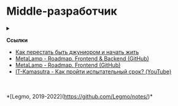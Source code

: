 # Middle-разработчик

<details>

<summary></summary>

**Один из вариантов описания**

* Отлично знает инструментарий — html, cssm, js, ts, работу сети... Знает и понимает все основные возможности языка, синтаксис, основные приёмы...
* Имеет навыки проектирования и знает основные принципы разработки поддерживаемого продукта, т.е. владеет ООП, ФП, понимает DDD и SOLID.
* Умеет спроектировать небольшого и среднего размера стандартные проекты (интерфейс для проекта до ±100k строк с командой до ±10 участников).
* Умеет эффективно решать задачи в рамках заданной архитектуры (например, следуя парадигме от React+Redux).
* Знает, как решить нетривиальные локальные задачи, чаще всего не связанные с интерфейсами напрямую, например, написать небольшую библиотеку для удобного API по работе с URI.
* Понимает бизнес-ценность своей работы, может предложить пересмотр требований задачи для лучшего достижений этих ценностей, может предложить убрать задачу из бэклога, аргументировав возможными альтернативами или даже доказав её низкий приоритет.
* Умеет декомпозировать и довольно точно оценить объем работ для небольших работ (до 2-х человекомесяцев). Умеет явно увидеть области риска при оценке, сузить их наименьшими усилиями и явно фокусировать внимание команды на них.
* Проявляет эмпатию, не перебивает, умеет выслушать, понять точку зрения оппонента и предложить аргументированные альтернативы.
* Хорошо умеет гуглить, в том числе на английском
* В достаточной мере знает английский, чтобы читать тех. документацию и вести деловую переписку в чате. Ок, с помощью переводчика. Кстати, возможность беседовать с англоязычной командой на ежедневном митинге по тех. вопросам — тоже очень желательна.
* Обладает базовыми soft-skills — регулярно проводит code-review junior-разработчиков (не вгоняя их в недельную депрессию), умеет задавать вопросы, может эффективно общаться со старшим руководством и клиентами, помогает менее опытным коллегам, может подготовить и провести учебный семинар, выступить с докладом на конференции...
* Ему можно доверить в работу отдельную фичу. Т.е. составную задачу, отвечающую за часть функциональности продукта — например авторизация (интерфейс, модальное окно, авторизация по почте, по соц. сетям, запрос на сервер, хранение данных в browser API и т.д.). И при этом не надо дотошно проверять каждый его коммит.\


\


**Требования к разработчику уровня Middle**

* от 1-1,5 года опыта на комплексных проектах;
* работает почти самостоятельно, периодически консультируется со старшими товарищами (на старте проекта и не очень часто при возникновении нетиповых ситуаций);
* в принципе знает про планирование и оценки, но на практике применяет редко (если не попросят), получается не очень хорошо;
* не занимается управлением требованиями (соответственно сроками, качеством и составом фичи);
* обычно делает, что просит менеджер или смежники, и редко предлагает оптимизировать задачу (на основе технических знаний о надежности и технологичности, а также экспертизы по платформе);
* способен решать типовые продуктовые задачи, содержащие: верстку, анимации, взаимодействие с бэком, взаимодействие с существующей инфраструктурой приложения;
* обычно достигает результата, который внешне устраивает заказчика;
* результат содержит дефекты, проявляющиеся в краевых случаях и при расширении функциональности приложения.\
  \


**Требования к разработчику уровня Middle +**

* плюсом ко всем навыкам «Middle»
* в среднем от 2+ года опыта;
* работает самостоятельно, нетиповые ситуации решает самостоятельно, редко велосипедит, эскалирует вопросы редко и при наличии реальной необходимости;
* умеет планировать и оценивать задачи, активно практикует эти навыки;
* чаще управляет требованиями, чем нет, обычно получается неплохо;
* старается решить задачу/проблему, с которой к нему пришли, не воспринимая требования менеджера/заказчика как истину в последней инстанции;
* способен проводить технические исследования;
* умеет оценивать профессиональный уровень разработчиков, проводит собеседования;
* способен решать продуктовые задачи любой сложности, при этом учитывает неочевидные моменты: – гибкость, расширяемость, совместимость с существующими компонентами, – интернационализация, – темная/светлая тема, – медленная сеть / офлайн режим, – энергопотребление, – производительность, – работа в разных окружениях (устройства, операционные системы);
* почти всегда достигает результата, который устраивает заказчика и даже превосходит его ожидания;
* результат редко содержит дефекты, проявляющиеся в краевых случаях и при расширении функциональности приложения.\
  \


**Требования к разработчику уровня Senior**

* плюсом ко всем навыкам «Middle +»
* 3+ года опыта;
* уровень знания кода/технологий: гуру;
* улучшает процессы, инструменты и сотрудников вокруг себя;
* внедряет новые технологии;
* проводит крупные рефакторинги;
* проектирует крупные проекты, в том числе кроссфункциональные;
* способен организовать работу небольшой группы разработчиков.

\


</details>

**Ссылки**

* [Как перестать быть джуниором и начать жить](https://skillbox.ru/media/code/kak\_perestat\_byt\_dzhuniorom/)
* [MetaLamp - Roadmap. Frontend & Backend (GitHub)](https://github.com/fullstack-development/developers-roadmap)
* [MetaLamp - Roadmap. Frontend (GitHub)](https://github.com/fullstack-development/developers-roadmap/tree/master/frontend)
* [IT-Kamasutra - Как пройти испытательный срок? (YouTube)](https://youtu.be/U62-XQRpFT4)

\
\
\*\[Legmo, 2019-2022]\(https://github.com/Legmo/notes/)\*
